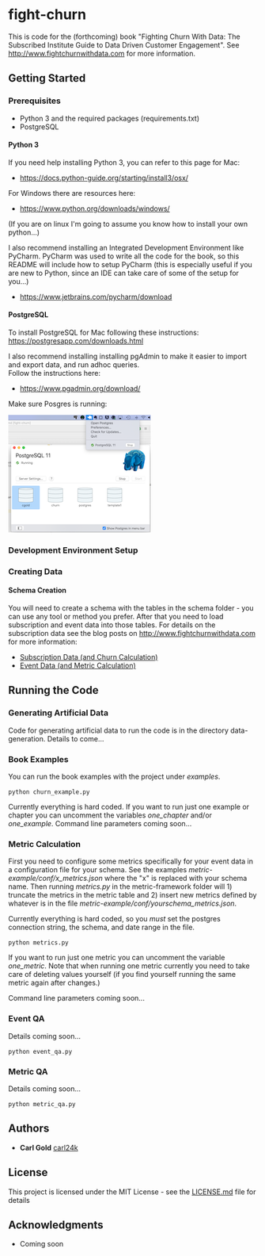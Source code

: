 # fight-churn

This is code for the (forthcoming) book "Fighting Churn With Data: The
Subscribed Institute Guide to Data Driven Customer Engagement".  See
http://www.fightchurnwithdata.com for more information.

## Getting Started



### Prerequisites

* Python 3 and the required packages (requirements.txt)
* PostgreSQL

#### Python 3
If you need help installing Python 3, you can refer to this page for Mac:
* https://docs.python-guide.org/starting/install3/osx/

For Windows there are resources here:
* https://www.python.org/downloads/windows/

(If you are on linux I'm going to assume you know how to install your own python...)

I also recommend installing an Integrated Development Environment like PyCharm. PyCharm was used to write
all the code for the book, so this README will include how to setup PyCharm (this is especially useful if you 
are new to Python, since an IDE can take care of some of the setup for you...)

* https://www.jetbrains.com/pycharm/download

#### PostgreSQL
To install PostgreSQL for Mac following these instructions:
https://postgresapp.com/downloads.html

I also recommend installing installing pgAdmin to make it easier to import and export data, and run adhoc queries.  
Follow the instructions  here:

* https://www.pgadmin.org/download/

Make sure Posgres is running:

![Postgres Running on Mac](/readme_files/postico.png)

### Development Environment Setup



### Creating Data


#### Schema Creation

You will need to create a schema with the tables in the schema folder - you
can use any tool or method you prefer.  After that you need to load subscription
and event data into those tables.  For details on the subscription data see
the blog posts on http://www.fightchurnwithdata.com for more information:

* [Subscription Data (and Churn Calculation)](http://fightchurnwithdata.com/how-to-calculate-churn-with-sql/)
* [Event Data (and Metric Calculation)](http://fightchurnwithdata.com/user-metrics-101/)


## Running the Code

### Generating  Artificial Data

Code for generating artificial data to run the code is in the directory data-generation.  Details to come...

### Book Examples

You can run the book examples with the project under _examples_.  

```
python churn_example.py
```

Currently everything is hard coded.  If you want to run just one example or
chapter you can uncomment the variables *one_chapter* and/or *one_example*.
Command line parameters coming soon...


### Metric Calculation

First you need to configure some metrics specifically for your event data in a
configuration file for your schema.  See the examples
_metric-example/conf/x_metrics.json_ where the "x" is replaced with your
schema name.  Then running _metrics.py_ in the metric-framework folder will 1)
truncate the metrics in the metric table and 2) insert new metrics defined by
whatever is in  the file _metric-example/conf/yourschema_metrics.json_.  

Currently everything is hard coded, so you *must* set the postgres connection string, the 
schema, and date range in the file.  

```
python metrics.py
```

If you want to run just one metric you can uncomment the variable
*one_metric*.   Note that when running one metric currently you need to take
care of deleting values yourself (if you find yourself running the same metric
again after changes.)

Command line parameters coming soon...


### Event QA

Details coming soon...


```
python event_qa.py
```

### Metric QA

Details coming soon...


```
python metric_qa.py
```

## Authors

* **Carl Gold** [carl24k](https://github.com/carl24k)

## License

This project is licensed under the MIT License - see the [LICENSE.md](LICENSE.md) file for details

## Acknowledgments

* Coming soon
